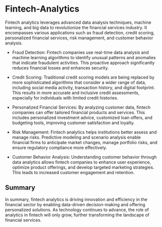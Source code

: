 # Fintech-Analytics

Fintech analytics leverages advanced data analysis techniques, machine learning, and big data to revolutionize the financial services industry. It encompasses various applications such as fraud detection, credit scoring, personalized financial services, risk management, and customer behavior analysis.

- Fraud Detection: Fintech companies use real-time data analysis and machine learning algorithms to identify unusual patterns and anomalies that indicate fraudulent activities. This proactive approach significantly reduces financial losses and enhances security.

- Credit Scoring: Traditional credit scoring models are being replaced by more sophisticated algorithms that consider a wider range of data, including social media activity, transaction history, and digital footprint. This results in more accurate and inclusive credit assessments, especially for individuals with limited credit histories.

- Personalized Financial Services: By analyzing customer data, fintech companies can offer tailored financial products and services. This includes personalized investment advice, customized loan offers, and budgeting tools, improving customer satisfaction and loyalty.

- Risk Management: Fintech analytics helps institutions better assess and manage risks. Predictive modeling and scenario analysis enable financial firms to anticipate market changes, manage portfolio risks, and ensure regulatory compliance more effectively.

- Customer Behavior Analysis: Understanding customer behavior through data analytics allows fintech companies to enhance user experience, optimize product offerings, and develop targeted marketing strategies. This leads to increased customer engagement and retention.

## Summary

In summary, fintech analytics is driving innovation and efficiency in the financial sector by enabling data-driven decision-making and offering personalized solutions. As technology continues to advance, the role of analytics in fintech will only grow, further transforming the landscape of financial services.